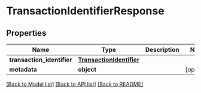 # TransactionIdentifierResponse

## Properties
Name | Type | Description | Notes
------------ | ------------- | ------------- | -------------
**transaction_identifier** | [**TransactionIdentifier**](TransactionIdentifier.md) |  | 
**metadata** | **object** |  | [optional] 

[[Back to Model list]](../README.md#documentation-for-models) [[Back to API list]](../README.md#documentation-for-api-endpoints) [[Back to README]](../README.md)

